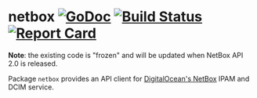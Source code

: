 netbox [![GoDoc](http://godoc.org/github.com/digitalocean/go-netbox?status.svg)](http://godoc.org/github.com/digitalocean/go-netbox) [![Build Status](https://travis-ci.org/digitalocean/go-netbox.svg?branch=master)](https://travis-ci.org/digitalocean/go-netbox) [![Report Card](https://goreportcard.com/badge/github.com/digitalocean/go-netbox)](https://goreportcard.com/report/github.com/digitalocean/go-netbox)
======

**Note**: the existing code is "frozen" and will be updated when NetBox API
2.0 is released.

Package `netbox` provides an API client for [DigitalOcean's NetBox](https://github.com/digitalocean/netbox)
IPAM and DCIM service.
